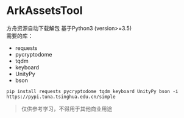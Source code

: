 # ArkAssetsTool
方舟资源自动下载解包
基于Python3 (version>=3.5)  
需要的库：
- requests
- pycryptodome
- tqdm
- keyboard
- UnityPy
- bson
```
pip install requests pycryptodome tqdm keyboard UnityPy bson -i https://pypi.tuna.tsinghua.edu.cn/simple
```
> 仅供参考学习，不得用于其他商业用途
